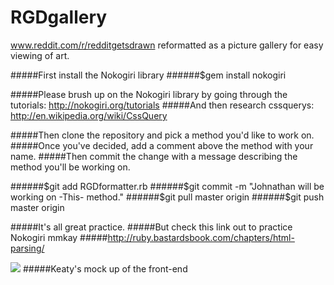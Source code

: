 RGDgallery
==========

www.reddit.com/r/redditgetsdrawn reformatted as a picture gallery for easy viewing of art.


#####First install the Nokogiri library
######$gem install nokogiri

#####Please brush up on the Nokogiri library by going through the tutorials: http://nokogiri.org/tutorials
#####And then research cssquerys: http://en.wikipedia.org/wiki/CssQuery

#####Then clone the repository and pick a method you'd like to work on.
#####Once you've decided, add a comment above the method with your name.
#####Then commit the change with a message describing the method you'll be working on.

######$git add RGDformatter.rb
######$git commit -m "Johnathan will be working on -This- method."
######$git pull master origin
######$git push master origin

#####It's all great practice.
#####But check this link out to practice Nokogiri mmkay
#####http://ruby.bastardsbook.com/chapters/html-parsing/

![](https://scontent-b-lga.xx.fbcdn.net/hphotos-prn2/v/t34/10009548_847387182152_877935134_n.jpg?oh=c4472ac4477af29ff9388ae8e9cc7aed&oe=53200FD3)
#####Keaty's mock up of the front-end
